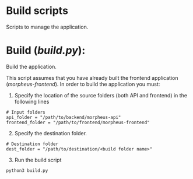 **Build scripts**
==================

Scripts to manage the application.

 Build (*build.py*): 
 ===============
 
 Build the application. 
 
 This script assumes that you have already built the frontend application (*morpheus-frontend*). In order to build the application you must:
 
  1) Specify the location of the source folders (both API and frontend) in the following lines

   ```
   # Input folders
   api_folder = "/path/to/backend/morpheus-api"
   frontend_folder = "/path/to/frontend/morpheus-frontend"
   ```
   
  2) Specify the destination folder.

  ```
  # Destination folder
  dest_folder = "/path/to/destination/<build folder name>"
  ```
 
  3) Run the build script

  ```
  python3 build.py
  ```
